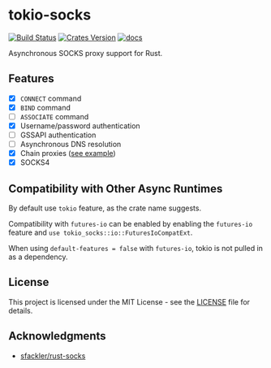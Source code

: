 # tokio-socks

[![Build Status](https://github.com/sticnarf/tokio-socks/actions/workflows/main.yml/badge.svg)](https://github.com/sticnarf/tokio-socks/actions)
[![Crates Version](https://img.shields.io/crates/v/tokio-socks.svg)](https://crates.io/crates/tokio-socks)
[![docs](https://docs.rs/tokio-socks/badge.svg)](https://docs.rs/tokio-socks)

Asynchronous SOCKS proxy support for Rust.

## Features

- [x] `CONNECT` command
- [x] `BIND` command
- [ ] `ASSOCIATE` command
- [x] Username/password authentication
- [ ] GSSAPI authentication
- [ ] Asynchronous DNS resolution
- [X] Chain proxies ([see example](examples/chainproxy.rs))
- [X] SOCKS4

## Compatibility with Other Async Runtimes

By default use `tokio` feature, as the crate name suggests.

Compatibility with `futures-io` can be enabled by enabling the `futures-io` feature
and `use tokio_socks::io::FuturesIoCompatExt`.

When using `default-features = false` with `futures-io`, tokio is not pulled in as a dependency.

## License

This project is licensed under the MIT License - see the [LICENSE](/LICENSE) file for details.

## Acknowledgments

* [sfackler/rust-socks](https://github.com/sfackler/rust-socks)
